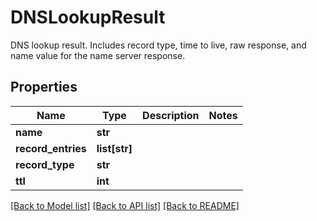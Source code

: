 # DNSLookupResult

DNS lookup result. Includes record type, time to live, raw response, and name value for the name server response.
## Properties
Name | Type | Description | Notes
------------ | ------------- | ------------- | -------------
**name** | **str** |  | 
**record_entries** | **list[str]** |  | 
**record_type** | **str** |  | 
**ttl** | **int** |  | 

[[Back to Model list]](../README.md#documentation-for-models) [[Back to API list]](../README.md#documentation-for-api-endpoints) [[Back to README]](../README.md)


